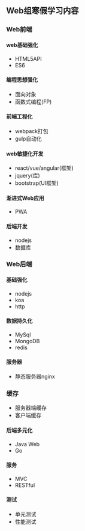 ## Web组寒假学习内容

### Web前端

#### web基础强化

- HTML5API
- ES6

#### 编程思想强化

- 面向对象
- 函数式编程(FP)

#### 前端工程化

- webpack打包
- gulp自动化

#### web敏捷化开发

- react/vue/angular(框架)
- jquery(库)
- bootstrap(UI框架)

#### 渐进式Web应用

- PWA

#### 后端开发

- nodejs
- 数据库

### Web后端

#### 基础强化

- nodejs
- koa
- http

#### 数据持久化

- MySql
- MongoDB
- redis

#### 服务器

- 静态服务器nginx

### 缓存

- 服务器端缓存
- 客户端缓存

#### 后端多元化

- Java Web
- Go

#### 服务

- MVC
- RESTful

#### 测试

- 单元测试
- 性能测试
